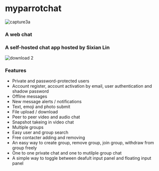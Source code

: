 # myparrotchat
![capture3a](https://user-images.githubusercontent.com/22565449/29981355-6a983fca-8f1b-11e7-9994-d98625e55f92.PNG)
### A web chat 
### A self-hosted chat app hosted by Sixian Lin
![download 2](https://user-images.githubusercontent.com/22565449/29981393-888fbe18-8f1b-11e7-8a53-32f50fbf91a0.png)

### Features
 - Private and password-protected users
 - Account register, account activation by email, user authentication and shadow password
 - Offline messages 
 - New message alerts / notifications
 - Text, emoji and photo submit
 - File upload / download
 - Peer to peer video and audio chat
 - Snapshot takeing in video chat
 - Multiple groups
 - Easy user and group search
 - Free contacter adding and removing 
 - An easy way to create group, remove group, join group, withdraw from group freely 
 - One to one private chat and one to mutilple group chat
 - A simple way to toggle between deafult input panel and floating input panel
